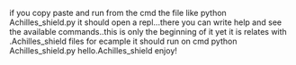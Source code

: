 if you copy paste and run from the cmd the file like python Achilles_shield.py it should open a repl...there you can write help and see the available commands..this is only the beginning of it yet it is relates with .Achilles_shield files for ecample it should run on cmd python Achilles_shield.py hello.Achilles_shield enjoy!
